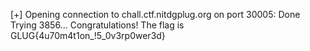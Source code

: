 [+] Opening connection to chall.ctf.nitdgplug.org on port 30005: Done
Trying 3856...
Congratulations! The flag is GLUG{4u70m4t1on_!5_0v3rp0wer3d}
